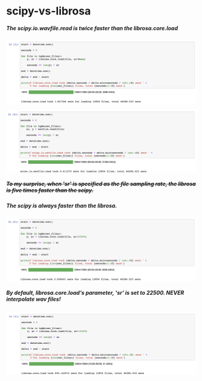 # scipy-vs-librosa

##### The scipy.io.wavfile.read is twice faster than the librosa.core.load

![](/imgs/librosa_sr_none.png)

![](/imgs/scipy.png)

##### ~~To my surprise, when 'sr' is specified as the file sampling rate, the librosa is five times faster than the scipy.~~
##### The scipy is always faster than the librosa.

![](/imgs/librosa_sr_specified.png)

##### By default, librosa.core.load's parameter, 'sr' is set to 22500. NEVER interpolate wav files!

![](/imgs/librosa_sr_interpolate.png)
